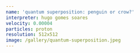 ```yaml
---
name: 'quantum superposition: penguin or crow?'
interpreter: hugo gomes soares
velocity: 0.00004
particles: proton
resolution: 512x512
image: /gallery/quantum-superposition.jpeg
---
```

